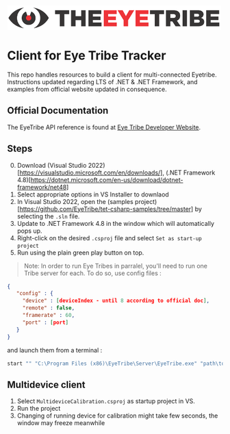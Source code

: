 ![The Eye Tribe](tet_logo.png)

Client for Eye Tribe Tracker
====

This repo handles resources to build a client for multi-connected Eyetribe. Instructions updated regarding LTS of .NET & .NET Framework, and examples from official website updated in consequence.

Official Documentation
----

The EyeTribe API reference is found at [Eye Tribe Developer Website](http://dev.theeyetribe.com/api/).


Steps
----

0. Download (Visual Studio 2022)[https://visualstudio.microsoft.com/en/downloads/], (.NET Framework 4.8)[https://dotnet.microsoft.com/en-us/download/dotnet-framework/net48]
1. Select appropriate options in VS Installer to downlaod
2. In Visual Studio 2022, open the (samples project)[https://github.com/EyeTribe/tet-csharp-samples/tree/master] by selecting the ``.sln`` file.
3. Update to .NET Framework 4.8 in the window which will automatically pops up.
4. Right-click on the desired ``.csproj`` file and select ``Set as start-up project``
5. Run using the plain green play button on top. 

> Note: In order to run Eye Tribes in parralel, you'll need to run one Tribe server for each. To do so, use config files :

```json
{
   "config" : {
     "device" : [deviceIndex - until 8 according to official doc],
     "remote" : false,
     "framerate" : 60,
     "port" : [port]   
   }
}
```

and launch them from a terminal :
```bash
start "" "C:\Program Files (x86)\EyeTribe\Server\EyeTribe.exe" "path\to\config\file\EyeTribe2.cfg"
```

Multidevice client
---

1. Select ``MultideviceCalibration.csproj`` as startup project in VS.
2. Run the project
3. Changing of running device for calibration might take few seconds, the window may freeze meanwhile 